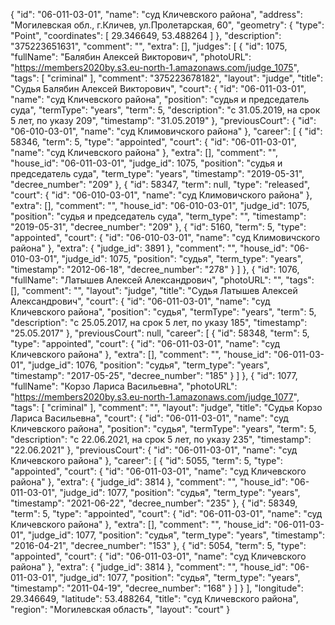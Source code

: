 {
    "id": "06-011-03-01",
    "name": "суд Кличевского района",
    "address": "Могилевская обл., г.Кличев, ул.Пролетарская, 60",
    "geometry": {
        "type": "Point",
        "coordinates": [
            29.346649,
            53.488264
        ]
    },
    "description": "375223651631",
    "comment": "",
    "extra": [],
    "judges": [
        {
            "id": 1075,
            "fullName": "Балябин Алексей Викторович",
            "photoURL": "https://members2020by.s3.eu-north-1.amazonaws.com/judge_1075",
            "tags": [
                "criminal"
            ],
            "comment": "375223678182",
            "layout": "judge",
            "title": "Судья Балябин Алексей Викторович",
            "court": {
                "id": "06-011-03-01",
                "name": "суд Кличевского района",
                "position": "судья и председатель суда",
                "termType": "years",
                "term": 5,
                "description": "c 31.05.2019, на срок 5 лет, по указу 209",
                "timestamp": "31.05.2019"
            },
            "previousCourt": {
                "id": "06-010-03-01",
                "name": "суд Климовичского района"
            },
            "career": [
                {
                    "id": 58346,
                    "term": 5,
                    "type": "appointed",
                    "court": {
                        "id": "06-011-03-01",
                        "name": "суд Кличевского района"
                    },
                    "extra": [],
                    "comment": "",
                    "house_id": "06-011-03-01",
                    "judge_id": 1075,
                    "position": "судья и председатель суда",
                    "term_type": "years",
                    "timestamp": "2019-05-31",
                    "decree_number": "209"
                },
                {
                    "id": 58347,
                    "term": null,
                    "type": "released",
                    "court": {
                        "id": "06-010-03-01",
                        "name": "суд Климовичского района"
                    },
                    "extra": [],
                    "comment": "",
                    "house_id": "06-010-03-01",
                    "judge_id": 1075,
                    "position": "судья и председатель суда",
                    "term_type": "",
                    "timestamp": "2019-05-31",
                    "decree_number": "209"
                },
                {
                    "id": 5160,
                    "term": 5,
                    "type": "appointed",
                    "court": {
                        "id": "06-010-03-01",
                        "name": "суд Климовичского района"
                    },
                    "extra": {
                        "judge_id": 3891
                    },
                    "comment": "",
                    "house_id": "06-010-03-01",
                    "judge_id": 1075,
                    "position": "судья",
                    "term_type": "years",
                    "timestamp": "2012-06-18",
                    "decree_number": "278"
                }
            ]
        },
        {
            "id": 1076,
            "fullName": "Латышев Алексей Александрович",
            "photoURL": "",
            "tags": [],
            "comment": "",
            "layout": "judge",
            "title": "Судья Латышев Алексей Александрович",
            "court": {
                "id": "06-011-03-01",
                "name": "суд Кличевского района",
                "position": "судья",
                "termType": "years",
                "term": 5,
                "description": "c 25.05.2017, на срок 5 лет, по указу 185",
                "timestamp": "25.05.2017"
            },
            "previousCourt": null,
            "career": [
                {
                    "id": 58348,
                    "term": 5,
                    "type": "appointed",
                    "court": {
                        "id": "06-011-03-01",
                        "name": "суд Кличевского района"
                    },
                    "extra": [],
                    "comment": "",
                    "house_id": "06-011-03-01",
                    "judge_id": 1076,
                    "position": "судья",
                    "term_type": "years",
                    "timestamp": "2017-05-25",
                    "decree_number": "185"
                }
            ]
        },
        {
            "id": 1077,
            "fullName": "Корзо Лариса Васильевна",
            "photoURL": "https://members2020by.s3.eu-north-1.amazonaws.com/judge_1077",
            "tags": [
                "criminal"
            ],
            "comment": "",
            "layout": "judge",
            "title": "Судья Корзо Лариса Васильевна",
            "court": {
                "id": "06-011-03-01",
                "name": "суд Кличевского района",
                "position": "судья",
                "termType": "years",
                "term": 5,
                "description": "c 22.06.2021, на срок 5 лет, по указу 235",
                "timestamp": "22.06.2021"
            },
            "previousCourt": {
                "id": "06-011-03-01",
                "name": "суд Кличевского района"
            },
            "career": [
                {
                    "id": 5055,
                    "term": 5,
                    "type": "appointed",
                    "court": {
                        "id": "06-011-03-01",
                        "name": "суд Кличевского района"
                    },
                    "extra": {
                        "judge_id": 3814
                    },
                    "comment": "",
                    "house_id": "06-011-03-01",
                    "judge_id": 1077,
                    "position": "судья",
                    "term_type": "years",
                    "timestamp": "2021-06-22",
                    "decree_number": "235"
                },
                {
                    "id": 58349,
                    "term": 5,
                    "type": "appointed",
                    "court": {
                        "id": "06-011-03-01",
                        "name": "суд Кличевского района"
                    },
                    "extra": [],
                    "comment": "",
                    "house_id": "06-011-03-01",
                    "judge_id": 1077,
                    "position": "судья",
                    "term_type": "years",
                    "timestamp": "2016-04-21",
                    "decree_number": "153"
                },
                {
                    "id": 5054,
                    "term": 5,
                    "type": "appointed",
                    "court": {
                        "id": "06-011-03-01",
                        "name": "суд Кличевского района"
                    },
                    "extra": {
                        "judge_id": 3814
                    },
                    "comment": "",
                    "house_id": "06-011-03-01",
                    "judge_id": 1077,
                    "position": "судья",
                    "term_type": "years",
                    "timestamp": "2011-04-19",
                    "decree_number": "168"
                }
            ]
        }
    ],
    "longitude": 29.346649,
    "latitude": 53.488264,
    "title": "суд Кличевского района",
    "region": "Могилевская область",
    "layout": "court"
}
